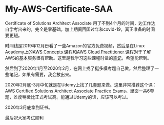 # My-AWS-Certificate-SAA
Certificate of Solutions Architect Associate
用了不到4个月的时间，边工作边自学考出来的，完全是零基础。加上期间回国过年和covid-19，真正准备的时间要更短。

时间线是2019年12月份看了一些Amazon的官方免费视频，然后是在Linux Academy上的[AWS Concepts 课程](https://linuxacademy.com/course/aws-concepts/)和[AWS Cloud Practitioner 课程](https://linuxacademy.com/course/aws-cloud-practitioner/)对于了解AWS的基本服务很有帮助。这里是我学习这些课程时做的[笔记](https://github.com/iyutpo/AWS_Practitioner)，希望能帮到。

然后到了2020年1月至2020年2月，在网上找了挺多模考题自己做。然后整理了一些笔记，如果有需要，我会放出来。

2020年2月底-3月中旬就是在Udemy上找了几套题来做。这里非常推荐这个课：[AWS Certified Solutions Architect Associate Practice Exams](https://www.udemy.com/course/aws-certified-solutions-architect-associate-amazon-practice-exams-saa-c02/)。里面一共6套题，难度稍微比正式考试高。能通过Udemy的话，应该可以考过。

2020年3月底拿到证书。

最后祝大家考试顺利
